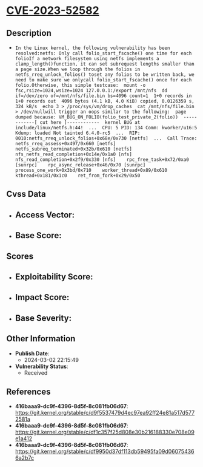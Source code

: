 
# [CVE-2023-52582](https://cve.mitre.org/cgi-bin/cvename.cgi?name=CVE-2023-52582)

## Description

- `In the Linux kernel, the following vulnerability has been resolved:netfs: Only call folio_start_fscache() one time for each folioIf a network filesystem using netfs implements a clamp_length()function, it can set subrequest lengths smaller than a page size.When we loop through the folios in netfs_rreq_unlock_folios() toset any folios to be written back, we need to make sure we onlycall folio_start_fscache() once for each folio.Otherwise, this simple testcase:  mount -o fsc,rsize=1024,wsize=1024 127.0.0.1:/export /mnt/nfs  dd if=/dev/zero of=/mnt/nfs/file.bin bs=4096 count=1  1+0 records in  1+0 records out  4096 bytes (4.1 kB, 4.0 KiB) copied, 0.0126359 s, 324 kB/s  echo 3 > /proc/sys/vm/drop_caches  cat /mnt/nfs/file.bin > /dev/nullwill trigger an oops similar to the following:  page dumped because: VM_BUG_ON_FOLIO(folio_test_private_2(folio))  ------------[ cut here ]------------  kernel BUG at include/linux/netfs.h:44!  ...  CPU: 5 PID: 134 Comm: kworker/u16:5 Kdump: loaded Not tainted 6.4.0-rc5  ...  RIP: 0010:netfs_rreq_unlock_folios+0x68e/0x730 [netfs]  ...  Call Trace:    netfs_rreq_assess+0x497/0x660 [netfs]    netfs_subreq_terminated+0x32b/0x610 [netfs]    nfs_netfs_read_completion+0x14e/0x1a0 [nfs]    nfs_read_completion+0x2f9/0x330 [nfs]    rpc_free_task+0x72/0xa0 [sunrpc]    rpc_async_release+0x46/0x70 [sunrpc]    process_one_work+0x3bd/0x710    worker_thread+0x89/0x610    kthread+0x181/0x1c0    ret_from_fork+0x29/0x50`

## Cvss Data

- **Access Vector**:
  - 
- **Base Score**:
  - 

## Scores

- **Exploitability Score**:
  - 
- **Impact Score**:
  - 
- **Base Severity**:
  - 

## Other Information

- **Publish Date**:
  - 2024-03-02 22:15:49
- **Vulnerability Status**:
  - Received

## References

- **416baaa9-dc9f-4396-8d5f-8c081fb06d67**: https://git.kernel.org/stable/c/d9f5537479d4ec97ea92ff24e81a517d5772581a
- **416baaa9-dc9f-4396-8d5f-8c081fb06d67**: https://git.kernel.org/stable/c/df1c357f25d808e30b216188330e708e09e1a412
- **416baaa9-dc9f-4396-8d5f-8c081fb06d67**: https://git.kernel.org/stable/c/df9950d37df113db59495fa09d060754366a2b7c
